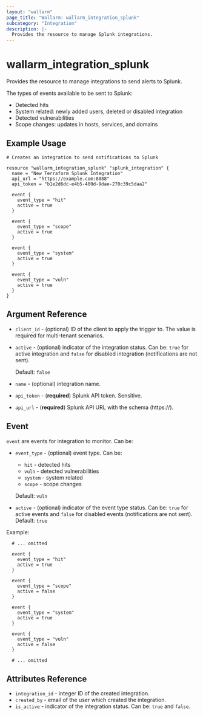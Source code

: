 ```yaml
---
layout: "wallarm"
page_title: "Wallarm: wallarm_integration_splunk"
subcategory: "Integration"
description: |-
  Provides the resource to manage Splunk integrations.
---
```


# wallarm_integration_splunk

Provides the resource to manage integrations to send alerts to Splunk.

The types of events available to be sent to Splunk:
- Detected hits
- System related: newly added users, deleted or disabled integration
- Detected vulnerabilities
- Scope changes: updates in hosts, services, and domains

## Example Usage

```hcl
# Creates an integration to send notifications to Splunk

resource "wallarm_integration_splunk" "splunk_integration" {
  name = "New Terraform Splunk Integration"
  api_url = "https://example.com:8088"
  api_token = "b1e2d6dc-e4b5-400d-9dae-270c39c5daa2"

  event {
    event_type = "hit"
    active = true
  }

  event {
    event_type = "scope"
    active = true
  }

  event {
    event_type = "system"
    active = true
  }
  
  event {
    event_type = "vuln"
    active = true
  }
}
```


## Argument Reference

* `client_id` - (optional) ID of the client to apply the trigger to. The value is required for multi-tenant scenarios.
* `active` - (optional) indicator of the integration status. Can be: `true` for active integration and `false` for disabled integration (notifications are not sent).

  Default: `false`
* `name` - (optional) integration name.
* `api_token` - (**required**) Splunk API token. Sensitive.
* `api_url` - (**required**) Splunk API URL with the schema (https://).

## Event

`event` are events for integration to monitor. Can be:

* `event_type` - (optional) event type. Can be:
  - `hit` - detected hits
  - `vuln` - detected vulnerabilities
  - `system` - system related
  - `scope` - scope changes

  Default: `vuln`
* `active` - (optional) indicator of the event type status. Can be: `true` for active events and `false` for disabled events (notifications are not sent). 
Default: `true`


Example:

```hcl
  # ... omitted

  event {
    event_type = "hit"
    active = true
  }

  event {
    event_type = "scope"
    active = false
  }

  event {
    event_type = "system"
    active = true
  }
  
  event {
    event_type = "vuln"
    active = false
  }

  # ... omitted
```

## Attributes Reference

* `integration_id` - integer ID of the created integration.
* `created_by` - email of the user which created the integration.
* `is_active` - indicator of the integration status. Can be: `true` and `false`.
